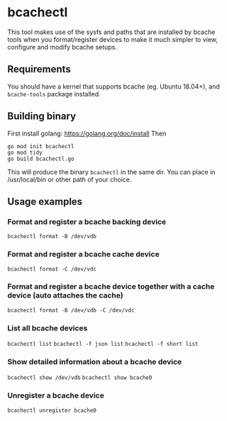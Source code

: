# bcachectl
This tool makes use of the sysfs and paths that are installed by bcache tools when you format/register devices to make it much simpler to view, configure and modify bcache setups.

## Requirements
You should have a kernel that supports bcache (eg. Ubuntu 18.04+), and `bcache-tools` package installed.

## Building binary
First install golang: https://golang.org/doc/install
Then
```
go mod init bcachectl
go mod tidy
go build bcachectl.go
```
This will produce the binary `bcachectl` in the same dir. You can place in /usr/local/bin or other path of your choice.

## Usage examples
### Format and register a bcache backing device
`bcachectl format -B /dev/vdb`
### Format and register a bcache cache device
`bcachectl format -C /dev/vdc`
### Format and register a bcache device together with a cache device (auto attaches the cache)
`bcachectl format -B /dev/vdb -C /dev/vdc`
### List all bcache devices
`bcachectl list`
`bcachectl -f json list`
`bcachectl -f short list`
### Show detailed information about a bcache device
`bcachectl show /dev/vdb`
`bcachectl show bcache0`
### Unregister a bcache device
`bcachectl unregister bcache0`
